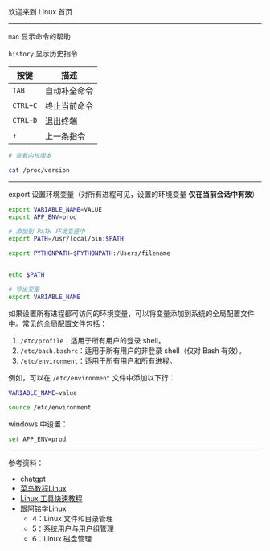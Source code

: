 欢迎来到 Linux 首页

---------------

`man` 显示命令的帮助

`history` 显示历史指令



| 按键     | 描述         |
| -------- | ------------ |
| `TAB`    | 自动补全命令 |
| `CTRL+C` | 终止当前命令 |
| `CTRL+D` | 退出终端     |
| `↑`      | 上一条指令   |


```bash
# 查看内核版本

cat /proc/version
```

------------

export 设置环境变量（对所有进程可见，设置的环境变量 **仅在当前会话中有效**）

```bash
export VARIABLE_NAME=VALUE
export APP_ENV=prod

# 添加到 PATH 环境变量中
export PATH=/usr/local/bin:$PATH

export PYTHONPATH=$PYTHONPATH:/Users/filename


echo $PATH

# 导出变量
export VARIABLE_NAME
```

如果设置所有进程都可访问的环境变量，可以将变量添加到系统的全局配置文件中。常见的全局配置文件包括：

1. `/etc/profile`：适用于所有用户的登录 shell。
2. `/etc/bash.bashrc`：适用于所有用户的非登录 shell（仅对 Bash 有效）。
3. `/etc/environment`：适用于所有用户和所有进程。

例如，可以在 `/etc/environment` 文件中添加以下行：

```sh
VARIABLE_NAME=value

source /etc/environment
```


windows 中设置：
```bash
set APP_ENV=prod
```


------------

参考资料：
- chatgpt
- [菜鸟教程Linux](https://www.runoob.com/linux/linux-tutorial.html)
- [Linux 工具快速教程](https://linuxtools-rst.readthedocs.io/)
- 跟阿铭学Linux
  - 4：Linux 文件和目录管理
  - 5：系统用户与用户组管理
  - 6：Linux 磁盘管理